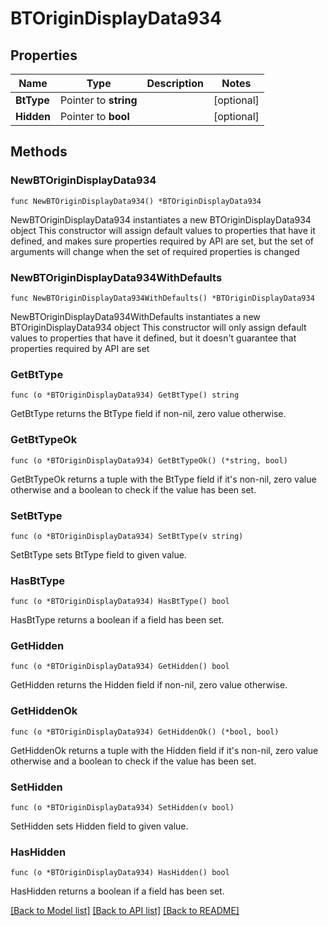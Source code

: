 # BTOriginDisplayData934

## Properties

Name | Type | Description | Notes
------------ | ------------- | ------------- | -------------
**BtType** | Pointer to **string** |  | [optional] 
**Hidden** | Pointer to **bool** |  | [optional] 

## Methods

### NewBTOriginDisplayData934

`func NewBTOriginDisplayData934() *BTOriginDisplayData934`

NewBTOriginDisplayData934 instantiates a new BTOriginDisplayData934 object
This constructor will assign default values to properties that have it defined,
and makes sure properties required by API are set, but the set of arguments
will change when the set of required properties is changed

### NewBTOriginDisplayData934WithDefaults

`func NewBTOriginDisplayData934WithDefaults() *BTOriginDisplayData934`

NewBTOriginDisplayData934WithDefaults instantiates a new BTOriginDisplayData934 object
This constructor will only assign default values to properties that have it defined,
but it doesn't guarantee that properties required by API are set

### GetBtType

`func (o *BTOriginDisplayData934) GetBtType() string`

GetBtType returns the BtType field if non-nil, zero value otherwise.

### GetBtTypeOk

`func (o *BTOriginDisplayData934) GetBtTypeOk() (*string, bool)`

GetBtTypeOk returns a tuple with the BtType field if it's non-nil, zero value otherwise
and a boolean to check if the value has been set.

### SetBtType

`func (o *BTOriginDisplayData934) SetBtType(v string)`

SetBtType sets BtType field to given value.

### HasBtType

`func (o *BTOriginDisplayData934) HasBtType() bool`

HasBtType returns a boolean if a field has been set.

### GetHidden

`func (o *BTOriginDisplayData934) GetHidden() bool`

GetHidden returns the Hidden field if non-nil, zero value otherwise.

### GetHiddenOk

`func (o *BTOriginDisplayData934) GetHiddenOk() (*bool, bool)`

GetHiddenOk returns a tuple with the Hidden field if it's non-nil, zero value otherwise
and a boolean to check if the value has been set.

### SetHidden

`func (o *BTOriginDisplayData934) SetHidden(v bool)`

SetHidden sets Hidden field to given value.

### HasHidden

`func (o *BTOriginDisplayData934) HasHidden() bool`

HasHidden returns a boolean if a field has been set.


[[Back to Model list]](../README.md#documentation-for-models) [[Back to API list]](../README.md#documentation-for-api-endpoints) [[Back to README]](../README.md)


